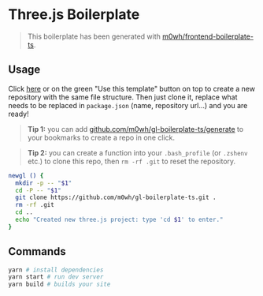 # Three.js Boilerplate

> This boilerplate has been generated with [m0wh/frontend-boilerplate-ts](https://github.com/m0wh/frontend-boilerplate-ts).

## Usage

Click [here](https://github.com/m0wh/gl-boilerplate-ts/generate) or on the green "Use this template" button on top to create a new repository with the same file structure. Then just clone it, replace what needs to be replaced in `package.json` (name, repository url...) and you are ready!

> **Tip 1:** you can add [github.com/m0wh/gl-boilerplate-ts/generate](https://github.com/m0wh/gl-boilerplate-ts/generate) to your bookmarks to create a repo in one click.

> **Tip 2:** you can create a function into your `.bash_profile` (or `.zshenv` etc.) to clone this repo, then `rm -rf .git` to reset the repository.
```sh
newgl () {
  mkdir -p -- "$1"
  cd -P -- "$1"
  git clone https://github.com/m0wh/gl-boilerplate-ts.git .
  rm -rf .git
  cd ..
  echo "Created new three.js project: type 'cd $1' to enter."
}
```

## Commands

```sh
yarn # install dependencies
yarn start # run dev server
yarn build # builds your site
```
